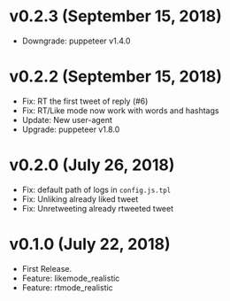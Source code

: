 # v0.2.3 (September 15, 2018)
* Downgrade: puppeteer v1.4.0 


# v0.2.2 (September 15, 2018)
* Fix: RT the first tweet of reply (#6)
* Fix: RT/Like mode now work with words and hashtags
* Update: New user-agent
* Upgrade: puppeteer v1.8.0


# v0.2.0 (July 26, 2018)
* Fix: default path of logs in `config.js.tpl`
* Fix: Unliking already liked tweet
* Fix: Unretweeting already rtweeted tweet


# v0.1.0 (July 22, 2018)
* First Release.
* Feature: likemode_realistic
* Feature: rtmode_realistic

